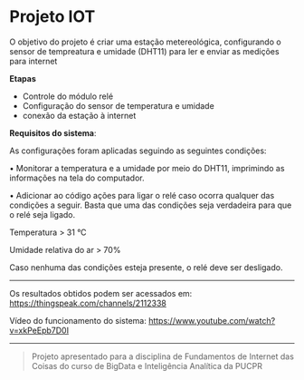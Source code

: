 # Projeto IOT
O objetivo do projeto é criar uma estação metereológica, configurando o sensor de tempreatura e umidade (DHT11) para ler e enviar as medições para internet

**Etapas**
* Controle do módulo relé
* Configuração do sensor de temperatura e umidade
* conexão da estação à internet

**Requisitos do sistema**:

As configurações foram aplicadas seguindo as seguintes condições:

•	Monitorar a temperatura e a umidade por meio do DHT11, imprimindo as informações na tela do computador.

•	Adicionar ao código ações para ligar o relé caso ocorra qualquer das condições a seguir. Basta que uma das condições seja verdadeira para que o relé seja ligado. 

Temperatura > 31 °C 

Umidade relativa do ar > 70% 

Caso nenhuma das condições esteja presente, o relé deve ser desligado.

----- 

Os resultados obtidos podem ser acessados em: https://thingspeak.com/channels/2112338

Vídeo do funcionamento do sistema: https://www.youtube.com/watch?v=xkPeEpb7D0I

----- 

> Projeto apresentado para a disciplina de Fundamentos de Internet das Coisas do curso de BigData e Inteligência Analítica da PUCPR
